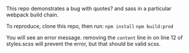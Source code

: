 This repo demonstrates a bug with quotes? and sass in a particular webpack build chain.

To reproduce, clone this repo, then run:
`npm install`
`npm build:prod`

You will see an error message. removing the `content` line in on line 12 of styles.scss will prevent the error, but that should be valid scss.
